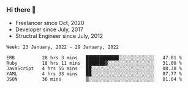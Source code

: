 ### Hi there 👋

- Freelancer since Oct, 2020
- Developer since July, 2017
- Structral Engineer since July, 2012

<!--START_SECTION:waka-->
```text
Week: 23 January, 2022 - 29 January, 2022

ERB          28 hrs 3 mins   ████████████░░░░░░░░░░░░░   47.81 % 
Ruby         18 hrs 11 mins  ███████▓░░░░░░░░░░░░░░░░░   31.00 % 
JavaScript   4 hrs 55 mins   ██░░░░░░░░░░░░░░░░░░░░░░░   08.38 % 
YAML         4 hrs 33 mins   ██░░░░░░░░░░░░░░░░░░░░░░░   07.77 % 
JSON         36 mins         ▒░░░░░░░░░░░░░░░░░░░░░░░░   01.04 % 
```
<!--END_SECTION:waka-->
